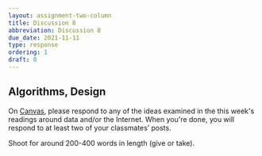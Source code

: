 ```yaml
---
layout: assignment-two-column
title: Discussion 8
abbreviation: Discussion 8
due_date: 2021-11-11
type: response
ordering: 1
draft: 0
---
```


## Algorithms, Design
On <a href="https://canvas.northwestern.edu/courses/149914/discussion_topics/1024595" target="_blank">Canvas</a>, please respond to any of the ideas examined in the this week's readings around data and/or the Internet. When you're done, you will respond to at least two of your classmates’ posts.

Shoot for around 200-400 words in length (give or take). 